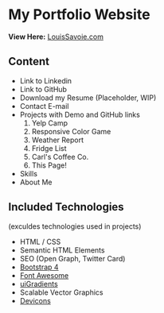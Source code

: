 # My Portfolio Website

**View Here:** [LouisSavoie.com](https://www.louissavoie.com/)

## Content

* Link to Linkedin
* Link to GitHub
* Download my Resume (Placeholder, WIP)
* Contact E-mail
* Projects with Demo and GitHub links
    1. Yelp Camp
    2. Responsive Color Game
    3. Weather Report
    4. Fridge List
    5. Carl's Coffee Co.
    6. This Page!
* Skills
* About Me

## Included Technologies

(exculdes technologies used in projects)

* HTML / CSS
* Semantic HTML Elements
* SEO (Open Graph, Twitter Card)
* [Bootstrap 4](https://fontawesome.com/)
* [Font Awesome](https://fontawesome.com/)
* [uiGradients](https://uigradients.com/)
* Scalable Vector Graphics
* [Devicons](https://devicons.github.io/devicon/)